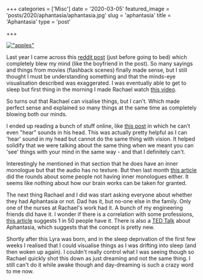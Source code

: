 +++
categories = ['Misc']
date = '2020-03-05'
featured_image = 'posts/2020/aphantasia/aphantasia.jpg'
slug = 'aphantasia'
title = 'Aphantasia'
type = 'post'

+++


[!["apples"](apples.jpg)](https://twitter.com/premium__heart/status/1225610677177520130)

Last year I came across this [reddit post](https://www.reddit.com/r/tifu/comments/c4i94n/tifu_by_explaining_my_synesthesia_to_my_boyfriend/) (just before going to bed) which completely blew my mind (like the boyfriend in the post). So many sayings and things from movies (flashback scenes) finally made sense, but I still thought I must be understanding something and that the minds-eye visualisation described was exaggerated. I was eventually able to get to sleep but first thing in the morning I made Rachael watch [this video](https://www.youtube.com/watch?v=ewsGmhAjjjI).

So turns out that Rachael can visalise things, but I can't. Which made perfect sense and explained so many things at the same time as completely blowing both our minds.

I ended up reading a bunch of stuff online, like [this post](https://www.facebook.com/notes/blake-ross/aphantasia-how-it-feels-to-be-blind-in-your-mind/10156834777480504) in which he can't even "hear" sounds in his head. This was actually pretty helpful as I can 'hear' sound in my head but cannot do the same thing with vision. It helped solidify that we were talking about the same thing when we meant you can 'see' things with your mind in the same way - and that I definitely can't.

Interestingly he mentioned in that section that he does have an inner monologue but that the audio has no texture. But then last month [this article](https://insidemymind.me/2020/01/28/today-i-learned-that-not-everyone-has-an-internal-monologue-and-it-has-ruined-my-day/) did the rounds about some people not having inner monologues either. It seems like nothing about how our brain works can be taken for granted.

The next thing Rachael and I did was start asking everyone about whether they had Aphantasia or not. Dad has it, but no-one else in the family. Only one of the nurses at Rachael's work had it. A bunch of my engineering friends did have it. I wonder if there is a correlation with some professions, [this article](https://www.bbc.com/news/health-47830256) suggests 1 in 50 people have it. There is also a [TED Talk](https://www.youtube.com/watch?v=arc1fdoMi2Y) about Aphantasia, which suggests that the concept is pretty new.

Shortly after this Lyra was born, and in the sleep deprivation of the first few weeks I realised that I could visualise things as I was drifting into sleep (and then woken up again). I couldn't really control what I was seeing though so Rachael quickly shot this down as just dreaming and not the same thing. I still can't do it while awake though and day-dreaming is such a crazy word to me now.
